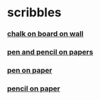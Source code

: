 # scribbles

### [chalk on board on wall](chalkonboardonwall/!.md)

### [pen and pencil on papers](penandpencilonpapers/!.md)

### [pen on paper](penonpaper/!.md)

### [pencil on paper](pencilonpaper/!.md)
